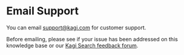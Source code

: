 # Email Support

You can email [support@kagi.com](mailto:support@kagi.com) for customer support.

Before emailing, please see if your issue has been addressed on this knowledge base or our [Kagi Search feedback forum](https://kagifeedback.org).